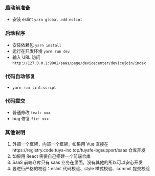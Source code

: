 ### 启动前准备

- 安装 eslint `yarn global add eslint`

### 启动程序

- 安装依赖包 `yarn install`
- 运行在开发环境 `yarn run dev`
- 输入 URL 访问 `http://127.0.0.1:9902/saas/page/devicecenter/devicejoin/index`

### 代码自动修复

- `yarn run lint:script`

### 代码提交

- 普通修改 `feat: xxx`
- bug 修复 `fix: xxx`

### 其他说明

1. 外部一个框架，内部一个框架，如果用 Vue 直接在https://registry.code.tuya-inc.top/tuyafe-bgsupport/saas 仓库开发
2. 如果用 React 需要自己搭建一个前端仓库
3. SaaS 前端仓库只有 saas 业务在里面，没有其他的所以可以安心开发
4. 要进行严格的校验：eslint 代码校验、style 样式校验、commit 提交校验
